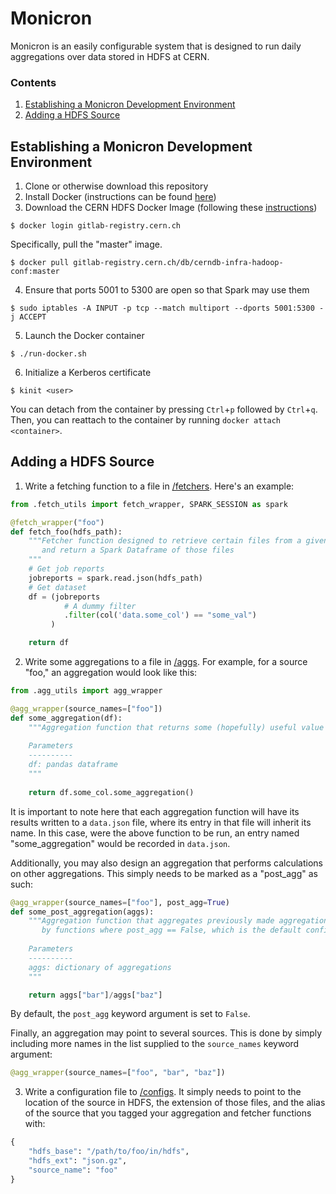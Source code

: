 # Monicron
Monicron is an easily configurable system that is designed to run daily aggregations over data stored in HDFS at CERN.

### Contents
1. [Establishing a Monicron Development Environment](#establishing-a-monicron-development-environment)
2. [Adding a HDFS Source](#adding-a-hdfs-source)

## Establishing a Monicron Development Environment
1. Clone or otherwise download this repository
2. Install Docker (instructions can be found [here](https://docs.docker.com/install/))
3. Download the CERN HDFS Docker Image (following these [instructions](https://hadoop-user-guide.web.cern.ch/hadoop-user-guide/getstart/client_docker.html))
```console
$ docker login gitlab-registry.cern.ch
```
Specifically, pull the "master" image.
```console
$ docker pull gitlab-registry.cern.ch/db/cerndb-infra-hadoop-conf:master
```
4. Ensure that ports 5001 to 5300 are open so that Spark may use them
```console
$ sudo iptables -A INPUT -p tcp --match multiport --dports 5001:5300 -j ACCEPT
```
5. Launch the Docker container
```console
$ ./run-docker.sh
```
6. Initialize a Kerberos certificate
```console
$ kinit <user>
```
You can detach from the container by pressing `Ctrl`+`p` followed by `Ctrl`+`q`. Then, you can reattach to the container by 
running `docker attach <container>`.

## Adding a HDFS Source
1. Write a fetching function to a file in [/fetchers](https://github.com/jkguiang/tuda/tree/master/monit/fetchers). Here's an 
example:
```python
from .fetch_utils import fetch_wrapper, SPARK_SESSION as spark

@fetch_wrapper("foo")
def fetch_foo(hdfs_path):
    """Fetcher function designed to retrieve certain files from a given HDFS path
       and return a Spark Dataframe of those files
    """  
    # Get job reports
    jobreports = spark.read.json(hdfs_path)
    # Get dataset
    df = (jobreports
            # A dummy filter
            .filter(col('data.some_col') == "some_val")
         )

    return df
```
2. Write some aggregations to a file in [/aggs](https://github.com/jkguiang/tuda/tree/master/monit/aggs). For example, for a 
source "foo," an aggregation would look like this:
```python
from .agg_utils import agg_wrapper

@agg_wrapper(source_names=["foo"])
def some_aggregation(df):
    """Aggregation function that returns some (hopefully) useful value
    
    Parameters
    ----------
    df: pandas dataframe
    """
 
    return df.some_col.some_aggregation()
```
It is important to note here that each aggregation function will have its results written to a `data.json` file, where its 
entry in that file will inherit its name. In this case, were the above function to be run, an entry named "some_aggregation" 
would be recorded in `data.json`.

Additionally, you may also design an aggregation that performs calculations on other aggregations. This simply needs to be 
marked as a "post_agg" as such:
```python
@agg_wrapper(source_names=["foo"], post_agg=True)
def some_post_aggregation(aggs):
    """Aggregation function that aggregates previously made aggregations (i.e. values returned
       by functions where post_agg == False, which is the default configuration)
    
    Parameters
    ----------
    aggs: dictionary of aggregations
    """

    return aggs["bar"]/aggs["baz"]
```
By default, the `post_agg` keyword argument is set to `False`.

Finally, an aggregation may point to several sources. This is done by simply including more names in the list supplied to the 
`source_names` keyword argument:
```python
@agg_wrapper(source_names=["foo", "bar", "baz"])
```
3. Write a configuration file to [/configs](https://github.com/jkguiang/tuda/tree/master/monit/configs). It simply needs to 
point to the location of the source in HDFS, the extension of those files, and the alias of the source that you tagged your 
aggregation and fetcher functions with:
```python
{
    "hdfs_base": "/path/to/foo/in/hdfs",
    "hdfs_ext": "json.gz",
    "source_name": "foo"
}
```



